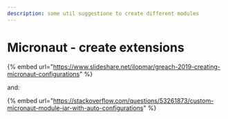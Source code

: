 ```yaml
---
description: some util suggestione to create different modules
---
```


# Micronaut - create extensions

{% embed url="https://www.slideshare.net/ilopmar/greach-2019-creating-micronaut-configurations" %}

and:

{% embed url="https://stackoverflow.com/questions/53261873/custom-micronaut-module-jar-with-auto-configurations" %}



